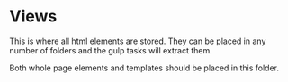 # Views

This is where all html elements are stored. They can be placed in any number of folders and the gulp tasks will extract them.

Both whole page elements and templates should be placed in this folder.
